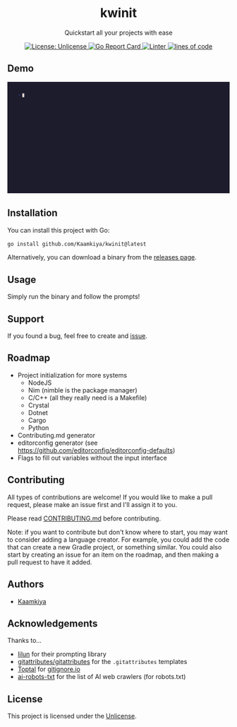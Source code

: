 <h1 align=center>kwinit</h1>
<p align=center>Quickstart all your projects with ease</p>

<p align=center>
  <a href="LICENSE">
    <img src="https://img.shields.io/badge/License-Unlicense-blue.svg" alt="License: Unlicense" />
  </a>
  <a href="https://goreportcard.com/report/github.com/Kaamkiya/kwinit">
    <img src="http://goreportcard.com/badge/github.com/Kaamkiya/kwinit" alt="Go Report Card" />
  </a>
  <a href="https://github.com/Kaamkiya/kwinit/actions/workflows/golangci-lint.yml">
    <img src="https://github.com/Kaamkiya/kwinit/actions/workflows/golangci-lint.yml/badge.svg" alt="Linter" />
  </a>
  <a href="">
    <img src="https://img.shields.io/endpoint?url=https://ghloc.vercel.app/api/Kaamkiya/kwinit/badge&label=loc&color=ccaaff" alt="lines of code" />
  </a>
</p>

## Demo

![An example of kwinit in action](./assets/kwinit.gif)

## Installation

You can install this project with Go:

```bash
go install github.com/Kaamkiya/kwinit@latest
```

Alternatively, you can download a binary from the
[releases page](https://github.com/Kaamkiya/kwinit/releases).

## Usage

Simply run the binary and follow the prompts!

## Support

If you found a bug, feel free to create and
[issue](https://github.com/Kaamkiya/kwinit/issues/new).

## Roadmap

- Project initialization for more systems
  - NodeJS
  - Nim (nimble is the package manager)
  - C/C++ (all they really need is a Makefile)
  - Crystal
  - Dotnet
  - Cargo
  - Python
- Contributing.md generator
- editorconfig generator
  (see https://github.com/editorconfig/editorconfig-defaults)
- Flags to fill out variables without the input interface

## Contributing

All types of contributions are welcome! If you would like to make a pull
request, please make an issue first and I'll assign it to you.

Please read [CONTRIBUTING.md](./CONTRIBUTING.md) before contributing.

Note: if you want to contribute but don't know where to start, you may want to
consider adding a language creator. For example, you could add the code that
can create a new Gradle project, or something similar. You could also start by
creating an issue for an item on the roadmap, and then making a pull request to
have it added.

## Authors

- [Kaamkiya](https://github.com/Kaamkiya)

## Acknowledgements

Thanks to...

- [Iilun](https://github.com/Iilun/survey) for their prompting library
- [gitattributes/gitattributes](https://github.com/gitattributes/gitattributes)
  for the `.gitattributes` templates
- [Toptal](https://github.com/toptal) for [gitignore.io](https://gitignore.io)
- [ai-robots-txt](https://github.com/ai-robots-txt) for the list of AI web
  crawlers (for robots.txt)

## License

This project is licensed under the [Unlicense](LICENSE).
